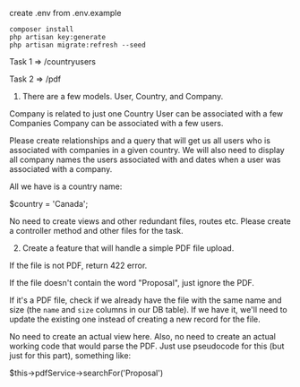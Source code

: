 
create .env from .env.example

```
composer install
php artisan key:generate
php artisan migrate:refresh --seed
```

Task 1 => /countryusers

Task 2 => /pdf

1. There are a few models. User, Country, and Company.

Company is related to just one Country
User can be associated with a few Companies
Company can be associated with a few users.

Please create relationships and a query that will get us all users who is associated with companies in a given country. We will also need to display all company names the users associated with and dates when a user was associated with a company.

All we have is a country name:

$country = 'Canada';

No need to create views and other redundant files, routes etc. Please create a controller method and other files for the task.



2. Create a feature that will handle a simple PDF file upload.

If the file is not PDF, return 422 error.

If the file doesn't contain the word "Proposal", just ignore the PDF.

If it's a PDF file, check if we already have the file with the same name and size (the `name` and `size` columns in our DB table). If we have it, we'll need to update the existing one instead of creating a new record for the file.

No need to create an actual view here. Also, no need to create an actual working code that would parse the PDF. Just use pseudocode for this (but just for this part), something like:

$this->pdfService->searchFor('Proposal')
